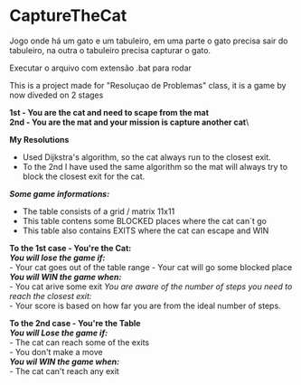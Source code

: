 # CaptureTheCat
Jogo onde há um gato e um tabuleiro, em uma parte o gato precisa sair do tabuleiro, na outra o tabuleiro precisa capturar o gato.

Executar o arquivo com extensão .bat para rodar

This is a project made for "Resoluçao de Problemas" class, it is a game by now diveded on 2 stages

**1st - You are the cat and need to scape from the mat**\
**2nd - You are the mat and your mission is capture another cat**\

**My Resolutions**
 - Used Dijkstra's algorithm, so the cat always run to the closest exit.
 - To the 2nd I have used the same algorithm so the mat will always try to block the closest exit for the cat.
 

**_Some game informations:_**
 - The table consists of a grid / matrix 11x11
 - This table contens some BLOCKED places where the cat can`t go
 - This table also contains EXITS where the cat can escape and WIN

**To the 1st case - You're the Cat:**\
    **_You will lose the game if:_**\
        - Your cat goes out of the table range
        - Your cat will go some blocked place\
    **_You will WIN the game when:_**\
        - You cat arive some exit
    _You are aware of the number of steps you need to reach the closest exit:_\
        - Your score is based on how far you are from the ideal number of steps.  

**To the 2nd case - You're the Table**\
    **_You will Lose the game if:_**\
        - The cat can reach some of the exits\
        - You don't make a move  
    **_You wil WIN the game when:_**\
     - The cat can't reach any exit

